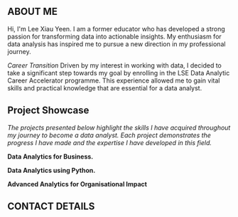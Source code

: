 <!--Section 1: Introduce your self-->
## ABOUT ME

Hi, I'm Lee Xiau Yeen. I am a former educator who has developed a strong passion for transforming data into actionable insights. My enthusiasm for data analysis has inspired me to pursue a new direction in my professional journey. 

*Career Transition*
Driven by my interest in working with data, I decided to take a significant step towards my goal by enrolling in the LSE Data Analytic Career Accelerator programme. This experience allowed me to gain vital skills and practical knowledge that are essential for a data analyst.


<!--Section 2: List 3-4 key projects-->
## Project Showcase

*The projects presented below highlight the skills I have acquired throughout my journey to become a data analyst. Each project demonstrates the progress I have made and the expertise I have developed in this field.*


**Data Analytics for Business.**


**Data Analytics using Python.**


**Advanced Analytics for Organisational Impact**


## CONTACT DETAILS




